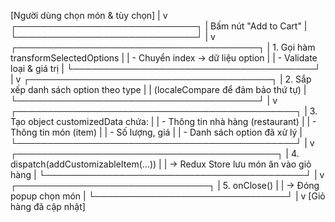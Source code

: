  [Người dùng chọn món & tùy chọn]
                |
                v
   ┌─────────────────────────────┐
   | Bấm nút "Add to Cart"       |
   └─────────────────────────────┘
                |
                v
 ┌───────────────────────────────────────┐
 | 1. Gọi hàm transformSelectedOptions   |
 |    - Chuyển index → dữ liệu option    |
 |    - Validate loại & giá trị          |
 └───────────────────────────────────────┘
                |
                v
 ┌───────────────────────────────────────┐
 | 2. Sắp xếp danh sách option theo type |
 |    (localeCompare để đảm bảo thứ tự)  |
 └───────────────────────────────────────┘
                |
                v
 ┌─────────────────────────────────────────────┐
 | 3. Tạo object customizedData chứa:          |
 |    - Thông tin nhà hàng (restaurant)         |
 |    - Thông tin món (item)                    |
 |    - Số lượng, giá                           |
 |    - Danh sách option đã xử lý               |
 └─────────────────────────────────────────────┘
                |
                v
 ┌──────────────────────────────────────────┐
 | 4. dispatch(addCustomizableItem(...))    |
 |    → Redux Store lưu món ăn vào giỏ hàng |
 └──────────────────────────────────────────┘
                |
                v
 ┌───────────────────────────────┐
 | 5. onClose()                   |
 |    → Đóng popup chọn món       |
 └───────────────────────────────┘
                |
                v
         [Giỏ hàng đã cập nhật]
